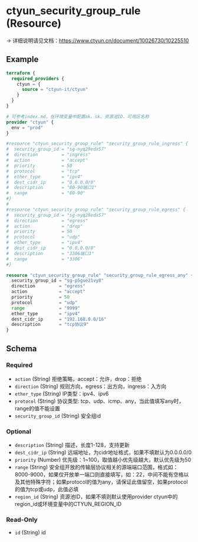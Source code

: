 # ctyun_security_group_rule (Resource)
-> 详细说明请见文档：https://www.ctyun.cn/document/10026730/10225510



## Example

```terraform
terraform {
  required_providers {
    ctyun = {
      source = "ctyun-it/ctyun"
    }
  }
}

# 可参考index.md，在环境变量中配置ak、sk、资源池ID、可用区名称
provider "ctyun" {
  env = "prod"
}

#resource "ctyun_security_group_rule" "security_group_rule_ingress" {
#  security_group_id = "sg-nyq29edx57"
#  direction         = "ingress"
#  action            = "accept"
#  priority          = 50
#  protocol          = "tcp"
#  ether_type        = "ipv4"
#  dest_cidr_ip      = "0.0.0.0/0"
#  description       = "80-90端口1"
#  range             = "80-90"
#}
#
#resource "ctyun_security_group_rule" "security_group_rule_egress" {
#  security_group_id = "sg-nyq29edx57"
#  direction         = "egress"
#  action            = "drop"
#  priority          = 50
#  protocol          = "udp"
#  ether_type        = "ipv4"
#  dest_cidr_ip      = "0.0.0.0/0"
#  description       = "3306端口1"
#  range             = "3306"
#}

resource "ctyun_security_group_rule" "security_group_rule_egress_any" {
  security_group_id = "sg-p5gue21vy8"
  direction         = "egress"
  action            = "accept"
  priority          = 50
  protocol          = "udp"
  range             = "9999"
  ether_type        = "ipv4"
  dest_cidr_ip      = "192.168.0.0/16"
  description       = "tcp协议9"
}
```

<!-- schema generated by tfplugindocs -->
## Schema

### Required

- `action` (String) 拒绝策略，accept：允许，drop：拒绝
- `direction` (String) 规则方向，egress：出方向，ingress：入方向
- `ether_type` (String) IP类型：ipv4、ipv6
- `protocol` (String) 协议类型: tcp、udp、icmp、any，当此值填写any时，range的值不能设置
- `security_group_id` (String) 安全组id

### Optional

- `description` (String) 描述，长度1-128，支持更新
- `dest_cidr_ip` (String) 远端地址，为cidr地址格式，如果不填默认为0.0.0.0/0
- `priority` (Number) 优先级：1~100，取值越小优先级越大，默认优先级为50
- `range` (String) 安全组开放的传输层协议相关的源端端口范围，格式如：8000-9000，如果仅开放单一端口则直接填写，如：22，中间不能有空格以及其他特殊字符；如果protocol的值为any，请保证此值留空，如果protocol的值为tcp或udp，此值必填
- `region_id` (String) 资源池ID，如果不填则默认使用provider ctyun中的region_id或环境变量中的CTYUN_REGION_ID

### Read-Only

- `id` (String) id
